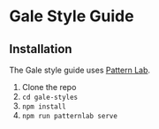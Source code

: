 # Gale Style Guide

## Installation
The Gale style guide uses [Pattern Lab](https://patternlab.io/).

1. Clone the repo
2. ```cd gale-styles```
3. ```npm install```
4. ```npm run patternlab serve```
